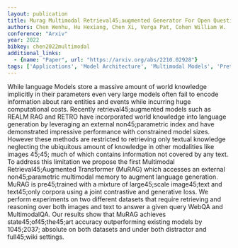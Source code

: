```yaml
---
layout: publication
title: Murag Multimodal Retrieval45;augmented Generator For Open Question Answering Over Images And Text
authors: Chen Wenhu, Hu Hexiang, Chen Xi, Verga Pat, Cohen William W.
conference: "Arxiv"
year: 2022
bibkey: chen2022multimodal
additional_links:
  - {name: "Paper", url: "https://arxiv.org/abs/2210.02928"}
tags: ['Applications', 'Model Architecture', 'Multimodal Models', 'Pretraining Methods', 'RAG', 'Reinforcement Learning', 'Transformer']
---
```

While language Models store a massive amount of world knowledge implicitly in their parameters even very large models often fail to encode information about rare entities and events while incurring huge computational costs. Recently retrieval45;augmented models such as REALM RAG and RETRO have incorporated world knowledge into language generation by leveraging an external non45;parametric index and have demonstrated impressive performance with constrained model sizes. However these methods are restricted to retrieving only textual knowledge neglecting the ubiquitous amount of knowledge in other modalities like images 45;45; much of which contains information not covered by any text. To address this limitation we propose the first Multimodal Retrieval45;Augmented Transformer (MuRAG) which accesses an external non45;parametric multimodal memory to augment language generation. MuRAG is pre45;trained with a mixture of large45;scale image45;text and text45;only corpora using a joint contrastive and generative loss. We perform experiments on two different datasets that require retrieving and reasoning over both images and text to answer a given query WebQA and MultimodalQA. Our results show that MuRAG achieves state45;of45;the45;art accuracy outperforming existing models by 1045;2037; absolute on both datasets and under both distractor and full45;wiki settings.
